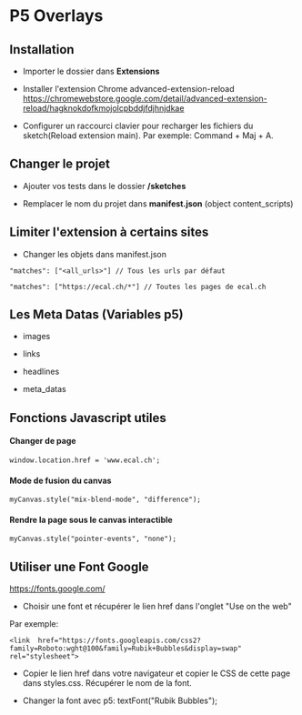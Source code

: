 # P5 Overlays

## Installation

- Importer le dossier dans **Extensions**

- Installer l'extension Chrome advanced-extension-reload https://chromewebstore.google.com/detail/advanced-extension-reload/hagknokdofkmojolcpbddjfdjhnjdkae

- Configurer un raccourci clavier pour recharger les fichiers du sketch(Reload extension main). Par exemple: Command + Maj + A.

## Changer le projet

- Ajouter vos tests dans le dossier **/sketches**

- Remplacer le nom du projet dans **manifest.json** (object content_scripts)

## Limiter l'extension à certains sites

- Changer les objets dans manifest.json

`"matches": ["<all_urls>"] // Tous les urls par défaut`

    "matches": ["https://ecal.ch/*"] // Toutes les pages de ecal.ch

## Les Meta Datas (Variables p5)

- images

- links

- headlines

- meta_datas

## Fonctions Javascript utiles

#### Changer de page

    window.location.href = 'www.ecal.ch';

#### Mode de fusion du canvas

    myCanvas.style("mix-blend-mode", "difference");

#### Rendre la page sous le canvas interactible

    myCanvas.style("pointer-events", "none");

## Utiliser une Font Google

https://fonts.google.com/

- Choisir une font et récupérer le lien href dans l'onglet "Use on the web"

Par exemple:

    <link  href="https://fonts.googleapis.com/css2?family=Roboto:wght@100&family=Rubik+Bubbles&display=swap"  rel="stylesheet">

- Copier le lien href dans votre navigateur et copier le CSS de cette page dans styles.css. Récupérer le nom de la font.

- Changer la font avec p5: textFont("Rubik Bubbles");

